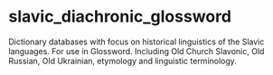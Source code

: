 # slavic_diachronic_glossword
Dictionary databases with focus on historical linguistics of the Slavic languages. For use in Glossword. Including Old Church Slavonic, Old Russian, Old Ukrainian, etymology and linguistic terminology.
